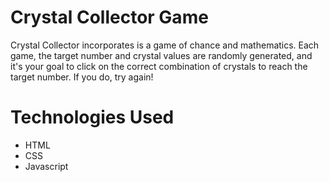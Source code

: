 # Crystal Collector Game
Crystal Collector incorporates is a game of chance and mathematics. Each game, the target number and crystal values are randomly generated, and it's your goal to click on the correct combination of crystals to reach the target number. If you do, try again!

# Technologies Used

- HTML
- CSS
- Javascript
